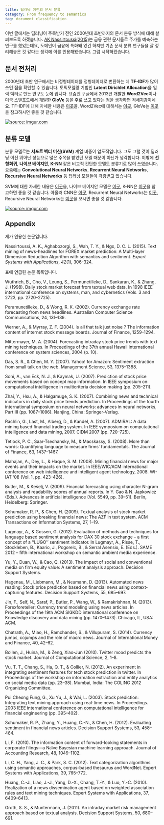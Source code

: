 ```yaml
---
title: 딥러닝 이전의 문서 분류
category: From frequency to semantics
tag: document classification
---
```


이번 글에서는 딥러닝이 주목받기 전인 2000년대 초반까지의 문서 분류 방식에 대해 살펴보도록 하겠습니다. [AK Nassirtoussi(2015)](http://www.sciencedirect.com/science/article/pii/S0957417414004801)는 금융 관련 문서들로 주가를 예측하는 연구를 했었는데요, 도메인이 금융에 특화돼 있긴 하지만 기존 문서 분류 연구들을 잘 정리해놓은 것 같다는 생각에 이를 인용해봤습니다. 그럼 시작하겠습니다.



## 문서 전처리

2000년대 초반 연구에서는 비정형데이터를 정형데이터로 변환하는 데 **TF-IDF**가 많이 쓰인 점을 확인할 수 있습니다. 토픽모델링 기법인 **Latent Dirichlet Allocation**을 입력 벡터로 만든 연구도 눈에 띕니다. 요즘엔 구글에서 2013년 개발한 **Word2Vec**이나 미국 스탠포드에서 개발한 **GloVe** 등을 주로 쓰고 있다는 점을 생각하면 격세지감이네요. TF-IDF에 대해 자세한 내용은 [이곳](https://ratsgo.github.io/from%20frequency%20to%20semantics/2017/03/28/tfidf/)을, Word2Vec에 대해서는 [이곳](https://ratsgo.github.io/from%20frequency%20to%20semantics/2017/03/30/word2vec/), GloVe는 [이곳](https://ratsgo.github.io/from%20frequency%20to%20semantics/2017/04/09/glove/)을 참고하시면 좋을 것 같습니다.

<a href="http://imgur.com/JlGAbLy"><img src="http://i.imgur.com/JlGAbLy.png" title="source: imgur.com" /></a>



## 분류 모델

분류 모델로는 **서포트 벡터 머신(SVM)** 계열 비중이 압도적입니다. 그도 그럴 것이 딥러닝 이전 뛰어난 성능으로 많은 주목을 받았던 모델 때문이 아닌가 생각합니다. 이밖에 **선형회귀**, **나이브 베이지안**, **K-NN** 같은 비교적 간단한 모델도 분류기로 많이 쓰였습니다. 요즘에는 **Convolutional Neural Networks**, **Recurrent Neural Networks**, **Recursive Neural Networks** 등 딥러닝 모델들이 각광받고 있습니다. 

SVM에 대한 자세한 내용은 [이곳](https://ratsgo.github.io/machine%20learning/2017/05/23/SVM/)을, 나이브 베이지안 모델은 [이곳](https://ratsgo.github.io/machine%20learning/2017/05/18/naive/), K-NN은 [이곳](https://ratsgo.github.io/machine%20learning/2017/04/17/KNN/)을 참고하면 좋을 것 같습니다. 아울러 CNN은 [이곳](https://ratsgo.github.io/natural%20language%20processing/2017/03/19/CNN/), Recurrent Neural Networks는 [이곳](https://ratsgo.github.io/natural%20language%20processing/2017/03/09/rnnlstm/), Recursive Neural Networks는 [이곳](https://ratsgo.github.io/deep%20learning/2017/04/03/recursive/)을 보시면 좋을 것 같습니다.

<a href="http://imgur.com/ORYsKWB"><img src="http://i.imgur.com/ORYsKWB.png" title="source: imgur.com" /></a>



## Appendix

제가 인용한 논문입니다. 

Nassirtoussi, A. K., Aghabozorgi, S., Wah, T. Y., & Ngo, D. C. L. (2015). Text mining of news-headlines for FOREX market prediction: A Multi-layer Dimension Reduction Algorithm with semantics and sentiment. *Expert Systems with Applications*, *42*(1), 306-324.

표에 언급된 논문 목록입니다.

Wuthrich, B., Cho, V., Leung, S., Permunetilleke, D., Sankaran, K., & Zhang, J. (1998). Daily stock market forecast from textual web data. In 1998 IEEE international conference on systems, man, and cybernetics (Vols. 3 and 2723, pp. 2720–2725).

Peramunetilleke, D., & Wong, R. K. (2002). Currency exchange rate forecasting from news headlines. Australian Computer Science Communications, 24, 131–139.

Werner, A., & Myrray, Z. F. (2004). Is all that talk just noise ? The information content of internet stock message boards. Journal of Finance, 1259–1294.

Mittermayer, M. A. (2004). Forecasting intraday stock price trends with text mining techniques. In Proceedings of the 37th annual Hawaii international conference on system sciences, 2004 (p. 10).

Das, S. R., & Chen, M. Y. (2007). Yahoo! for Amazon: Sentiment extraction from small talk on the web. Management Science, 53, 1375–1388.

Soni, A., van Eck, N. J., & Kaymak, U. (2007). Prediction of stock price movements based on concept map information. In IEEE symposium on computational intelligence in multicriteria decision making (pp. 205–211).

Zhai, Y., Hsu, A., & Halgamuge, S. K. (2007). Combining news and technical indicators in daily stock price trends prediction. In Proceedings of the fourth international symposium on neural networks: advances in neural networks, Part III (pp. 1087–1096). Nanjing, China: Springer-Verlag.

Rachlin, G., Last, M., Alberg, D., & Kandel, A. (2007). ADMIRAL: A data mining based financial trading system. In IEEE symposium on computational intelligence and data mining, 2007. CIDM 2007 (pp. 720–725).

Tetlock, P. C., Saar-Tsechansky, M., & Macskassy, S. (2008). More than words: Quantifying language to measure firms’ fundamentals. The Journal of Finance, 63, 1437–1467.

Mahajan, A., Dey, L., & Haque, S. M. (2008). Mining financial news for major events and their impacts on the market. In IEEE/WIC/ACM international conference on web intelligence and intelligent agent technology, 2008. WI-IAT ‘08 (Vol. 1, pp. 423–426).

Butler, M., & Kešelj, V. (2009). Financial forecasting using character N-gram analysis and readability scores of annual reports. In Y. Gao & N. Japkowicz (Eds.). Advances in artificial intelligence (Vol. 5549, pp. 39–51). Berlin, Heidelberg: Springer.

Schumaker, R. P., & Chen, H. (2009). Textual analysis of stock market prediction using breaking financial news: The AZF in text system. ACM Transactions on Information Systems, 27, 1–19.

Lugmayr, A., & Gossen, G. (2012). Evaluation of methods and techniques for language based sentiment analysis for DAX 30 stock exchange – a first concept of a ‘‘LUGO’’ sentiment indicator. In Lugmayr, A., Risse, T., Stockleben, B., Kaario, J., Pogorelc, B., & Serral Asensio, E. (Eds.). SAME 2012 – fifth international workshop on semantic ambient media experience.

Yu, Y., Duan, W., & Cao, Q. (2013). The impact of social and conventional media on firm equity value: A sentiment analysis approach. Decision Support Systems.

Hagenau, M., Liebmann, M., & Neumann, D. (2013). Automated news reading: Stock price prediction based on financial news using context-capturing features. Decision Support Systems, 55, 685–697.

Jin, F., Self, N., Saraf, P., Butler, P., Wang, W., & Ramakrishnan, N. (2013). Forexforeteller: Currency trend modeling using news articles. In Proceedings of the 19th ACM SIGKDD international conference on Knowledge discovery and data mining (pp. 1470–1473). Chicago, IL, USA: ACM.

Chatrath, A., Miao, H., Ramchander, S., & Villupuram, S. (2014). Currency jumps, cojumps and the role of macro news. Journal of International Money and Finance, 40, 42–62.

Bollen, J., Huina, M., & Zeng, Xiao-Jun (2010). Twitter mood predicts the stock market. Journal of Computational Science, 2, 1–8.

Vu, T. T., Chang, S., Ha, Q. T., & Collier, N. (2012). An experiment in integrating sentiment features for tech stock prediction in twitter. In Proceedings of the workshop on information extraction and entity analytics on social media data (pp. 23–38). Mumbai, India: The COLING 2012 Organizing Committee.

Pui Cheong Fung, G., Xu Yu, J., & Wai, L. (2003). Stock prediction: Integrating text mining approach using real-time news. In Proceedings. 2003 IEEE international conference on computational intelligence for financial engineering (pp. 395–402).

Schumaker, R. P., Zhang, Y., Huang, C.-N., & Chen, H. (2012). Evaluating sentiment in financial news articles. Decision Support Systems, 53, 458–464.

Li, F. (2010). The information content of forward-looking statements in corporate filings—a Naïve Bayesian machine learning approach. Journal of Accounting Research, 48, 1049–1102.

Li, C. H., Yang, J. C., & Park, S. C. (2012). Text categorization algorithms using semantic approaches, corpus-based thesaurus and WordNet. Expert Systems with Applications, 39, 765–772.

Huang, C.-J., Liao, J.-J., Yang, D.-X., Chang, T.-Y., & Luo, Y.-C. (2010). Realization of a news dissemination agent based on weighted association rules and text mining techniques. Expert Systems with Applications, 37, 6409–6413.

Groth, S. S., & Muntermann, J. (2011). An intraday market risk management approach based on textual analysis. Decision Support Systems, 50, 680–691.